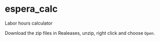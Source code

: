 # espera_calc
Labor hours calculator

Download the zip files in Realeases, unzip, right click and choose `Open`.
